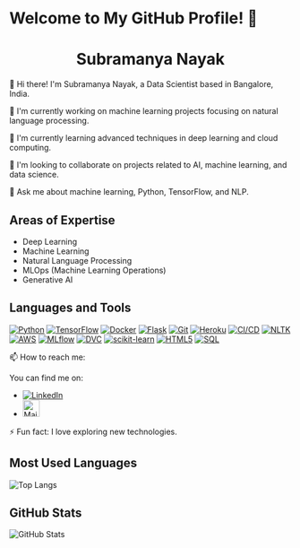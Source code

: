 # Welcome to My GitHub Profile! 👋


<h1 align="center">Subramanya Nayak</h1>



👋 Hi there! I'm Subramanya Nayak, a Data Scientist based in Bangalore, India.

🌱 I'm currently working on machine learning projects focusing on natural language processing.

🔭 I'm currently learning advanced techniques in deep learning and cloud computing.

👯 I'm looking to collaborate on projects related to AI, machine learning, and data science.

💬 Ask me about machine learning, Python, TensorFlow, and NLP.

## Areas of Expertise
- Deep Learning
- Machine Learning
- Natural Language Processing
- MLOps (Machine Learning Operations)
- Generative AI


## Languages and Tools
[![Python](https://img.shields.io/badge/Python-3776AB?style=for-the-badge&logo=python&logoColor=white)](https://www.python.org/)
[![TensorFlow](https://img.shields.io/badge/TensorFlow-FF6F00?style=for-the-badge&logo=tensorflow&logoColor=white)](https://www.tensorflow.org/)
[![Docker](https://img.shields.io/badge/Docker-2496ED?style=for-the-badge&logo=docker&logoColor=white)](https://www.docker.com/)
[![Flask](https://img.shields.io/badge/Flask-000000?style=for-the-badge&logo=flask&logoColor=white)](https://flask.palletsprojects.com/)
[![Git](https://img.shields.io/badge/Git-F05032?style=for-the-badge&logo=git&logoColor=white)](https://git-scm.com/)
[![Heroku](https://img.shields.io/badge/Heroku-430098?style=for-the-badge&logo=heroku&logoColor=white)](https://www.heroku.com/)
[![CI/CD](https://img.shields.io/badge/CI%2FCD-009688?style=for-the-badge&logo=gitlab&logoColor=white)](https://about.gitlab.com/stages-devops-lifecycle/continuous-integration/)
[![NLTK](https://img.shields.io/badge/NLTK-50C878?style=for-the-badge&logo=nltk&logoColor=white)](https://www.nltk.org/)
[![AWS](https://img.shields.io/badge/AWS-232F3E?style=for-the-badge&logo=amazon-aws&logoColor=white)](https://aws.amazon.com/)
[![MLflow](https://img.shields.io/badge/MLflow-00599C?style=for-the-badge&logo=apache&logoColor=white)](https://mlflow.org/)
[![DVC](https://img.shields.io/badge/DVC-EE4C2C?style=for-the-badge&logo=dataversioncontrol&logoColor=white)](https://dvc.org/)
[![scikit-learn](https://img.shields.io/badge/scikit--learn-F7931E?style=for-the-badge&logo=scikit-learn&logoColor=white)](https://scikit-learn.org/)
[![HTML5](https://img.shields.io/badge/HTML5-E34F26?style=for-the-badge&logo=html5&logoColor=white)](https://developer.mozilla.org/en-US/docs/Web/HTML)
[![SQL](https://img.shields.io/badge/SQL-4479A1?style=for-the-badge&logo=sql&logoColor=white)](https://www.w3schools.com/sql/)




📫 How to reach me: 
       
You can find me on:
   - [![LinkedIn](https://upload.wikimedia.org/wikipedia/commons/c/ca/LinkedIn_logo_initials.png)](https://www.linkedin.com/in/subramanya-nayak3)
   - <a href="mailto:subramanyanayak3@gmail.com"><img src="path_to_email_logo.png" alt="Mail" width="30px" height="30px"></a>


⚡ Fun fact: I love exploring new technologies.

## Most Used Languages
![Top Langs](https://github-readme-stats.vercel.app/api/top-langs/?username=SubramanyaNayak-github&layout=compact)

## GitHub Stats
![GitHub Stats](https://github-readme-stats.vercel.app/api?username=SubramanyaNayak-github&show_icons=true&count_private=true&hide=contribs,prs&theme=dark)
